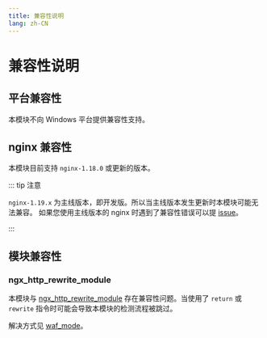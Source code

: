 ```yaml
---
title: 兼容性说明
lang: zh-CN
---
```



# 兼容性说明

## 平台兼容性

本模块不向 Windows 平台提供兼容性支持。

## nginx 兼容性

本模块目前支持 `nginx-1.18.0` 或更新的版本。

::: tip 注意

`nginx-1.19.x` 为主线版本，即开发版。所以当主线版本发生更新时本模块可能无法兼容。
如果您使用主线版本的 nginx 时遇到了兼容性错误可以提 [issue](https://github.com/ADD-SP/ngx_waf/issues)。

:::

## 模块兼容性

### ngx_http_rewrite_module

本模块与 [ngx_http_rewrite_module](https://nginx.org/en/docs/http/ngx_http_rewrite_module.html) 
存在兼容性问题。当使用了 `return` 或 `rewrite` 指令时可能会导致本模块的检测流程被跳过。

解决方式见 [waf_mode](/zh-cn/advance/syntax.md#waf-mode)。


